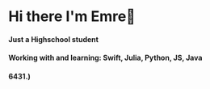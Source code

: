 #  Hi there I'm Emre👋

#### Just a Highschool student 

#### Working with and learning: Swift, Julia, Python, JS, Java

#### 6431.)
